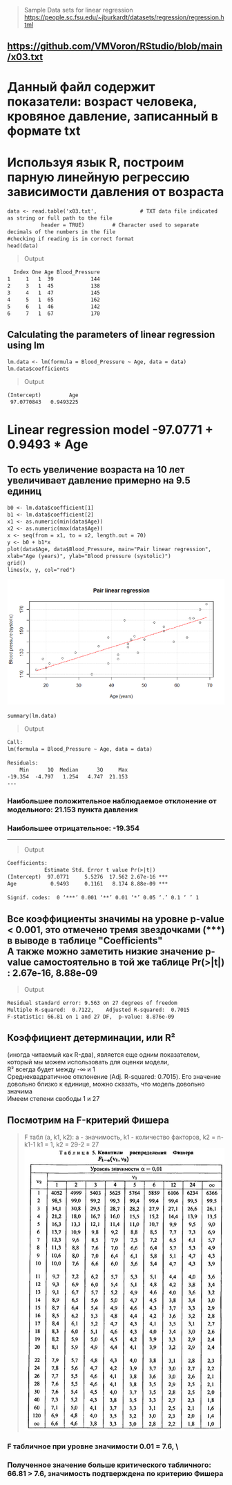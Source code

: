 > Sample Data sets for linear regression https://people.sc.fsu.edu/~jburkardt/datasets/regression/regression.html
## https://github.com/VMVoron/RStudio/blob/main/x03.txt
# Данный файл содержит показатели: возраст человека, кровяное давление, записанный в формате txt
# Используя язык R, построим парную линейную регрессию зависимости давления от возраста 
```{r}
data <- read.table('x03.txt',              # TXT data file indicated as string or full path to the file
           header = TRUE)         # Character used to separate decimals of the numbers in the file
#checking if reading is in correct format
head(data)
```
> Output
```{r}
  Index One Age Blood_Pressure
1     1   1  39            144
2     3   1  45            138
3     4   1  47            145
4     5   1  65            162
5     6   1  46            142
6     7   1  67            170
```
## Calculating the parameters of linear regression using lm
```{r}
lm.data <- lm(formula = Blood_Pressure ~ Age, data = data)
lm.data$coefficients
```
> Output
```{r}
(Intercept)         Age 
 97.0770843   0.9493225
 ```
# Linear regression model -97.0771 + 0.9493 * Age
## То есть увеличение возраста на 10 лет увеличивает давление примерно на 9.5 единиц
```{r}
b0 <- lm.data$coefficient[1]
b1 <- lm.data$coefficient[2]
x1 <- as.numeric(min(data$Age))
x2 <- as.numeric(max(data$Age))
x <- seq(from = x1, to = x2, length.out = 70)
y <- b0 + b1*x
plot(data$Age, data$Blood_Pressure, main="Pair linear regression", xlab="Age (years)", ylab="Blood pressure (systolic)")
grid()
lines(x, y, col="red")
```
![png](https://github.com/VMVoron/RStudio/blob/main/LM.png)
```{r}
summary(lm.data)
```
> Output
```{r}
Call:
lm(formula = Blood_Pressure ~ Age, data = data)

Residuals:
    Min      1Q  Median      3Q     Max 
-19.354  -4.797   1.254   4.747  21.153 
---
```

### Наибольшее положительное наблюдаемое отклонение от модельного: 21.153 пункта давления
### Наибольшее отрицательное: -19.354
---
> Output
```{r}
Coefficients:
            Estimate Std. Error t value Pr(>|t|)    
(Intercept)  97.0771     5.5276  17.562 2.67e-16 ***
Age           0.9493     0.1161   8.174 8.88e-09 ***

Signif. codes:  0 ‘***’ 0.001 ‘**’ 0.01 ‘*’ 0.05 ‘.’ 0.1 ‘ ’ 1
```
Все коэффициенты значимы на уровне p-value < 0.001, это отмечено тремя звездочками (***) в выводе в таблице "Coefficients" \
А также можно заметить низкие значение p-value самостоятельно в той же таблице Pr(>|t|) : 2.67e-16, 8.88e-09
---
> Output
```{r}
Residual standard error: 9.563 on 27 degrees of freedom
Multiple R-squared:  0.7122,	Adjusted R-squared:  0.7015 
F-statistic: 66.81 on 1 and 27 DF,  p-value: 8.876e-09
```

## Коэффициент детерминации, или R² 
(иногда читаемый как R-два), является еще одним показателем, который мы можем использовать для оценки модели, \
R² всегда будет между -∞ и 1 \
Среднеквадратичное отклонение (Adj. R-squared: 0.7015). Его значение довольно близко к единице, можно сказать, что модель довольно значима\
Имеем степени свободы 1 и 27 
## Посмотрим на F-критерий Фишера 
> F табл (a, k1, k2): a - значимость, k1 - количество факторов, k2 = n-k1-1
> k1 = 1, k2 = 29-2 = 27
![png](https://github.com/VMVoron/RStudio/blob/main/image1202.jpg)
### F табличное при уровне значимости 0.01 = 7.6, \
### Полученное значение больше критического табличного: 66.81 > 7.6, значимость подтверждена по критерию Фишера
